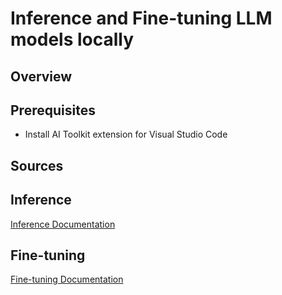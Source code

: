 # Inference and Fine-tuning LLM models locally

## Overview

## Prerequisites

- Install AI Toolkit extension for Visual Studio Code

## Sources

## Inference

[Inference Documentation](docs/inference.md)

## Fine-tuning

[Fine-tuning Documentation](docs/fine-tuning.md)